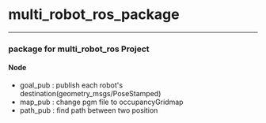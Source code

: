 # multi_robot_ros_package
***
### package for multi_robot_ros Project
#### Node
- goal_pub : publish each robot's destination(geometry_msgs/PoseStamped)
- map_pub : change pgm file to occupancyGridmap
- path_pub : find path between two position

